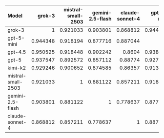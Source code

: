| Model              |   grok-3 |   mistral-small-2503 |   gemini-2.5-flash |   claude-sonnet-4 |   gpt-5-mini |    gpt-5 |   gpt-4.5 |   kimi-k2 |     SUM |
|:-------------------|---------:|---------------------:|-------------------:|------------------:|-------------:|---------:|----------:|----------:|--------:|
| grok-3             | 1        |             0.921033 |           0.903801 |          0.868812 |     0.944348 | 0.937547 |  0.950525 |  0.929246 | 7.45531 |
| gpt-5-mini         | 0.944348 |             0.918194 |           0.877716 |          0.887044 |     1        | 0.927393 |  0.938823 |  0.913709 | 7.40723 |
| gpt-4.5            | 0.950525 |             0.918448 |           0.902242 |          0.8604   |     0.938823 | 0.912305 |  1        |  0.921797 | 7.40454 |
| gpt-5              | 0.937547 |             0.892572 |           0.857112 |          0.88774  |     0.927393 | 1        |  0.912305 |  0.925734 | 7.3404  |
| kimi-k2            | 0.929246 |             0.900652 |           0.874585 |          0.86357  |     0.913709 | 0.925734 |  0.921797 |  1        | 7.32929 |
| mistral-small-2503 | 0.921033 |             1        |           0.881122 |          0.857211 |     0.918194 | 0.892572 |  0.918448 |  0.900652 | 7.28923 |
| gemini-2.5-flash   | 0.903801 |             0.881122 |           1        |          0.778637 |     0.877716 | 0.857112 |  0.902242 |  0.874585 | 7.07521 |
| claude-sonnet-4    | 0.868812 |             0.857211 |           0.778637 |          1        |     0.887044 | 0.88774  |  0.8604   |  0.86357  | 7.00341 |